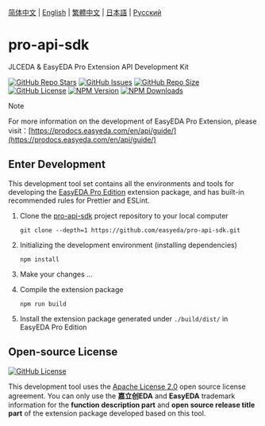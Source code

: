 [简体中文](./README.md) | [English](#) | [繁體中文](./README.zh-Hant.md) | [日本語](./README.ja.md) | [Русский](./README.ru.md)

# pro-api-sdk

JLCEDA & EasyEDA Pro Extension API Development Kit

<a href="https://github.com/easyeda/pro-api-sdk" style="vertical-align: inherit;" target="_blank"><img src="https://img.shields.io/github/stars/easyeda/pro-api-sdk" alt="GitHub Repo Stars" class="not-medium-zoom-image" style="display: inline; vertical-align: inherit;" /></a>&nbsp;<a href="https://github.com/easyeda/pro-api-sdk/issues" style="vertical-align: inherit;" target="_blank"><img src="https://img.shields.io/github/issues/easyeda/pro-api-sdk" alt="GitHub Issues" class="not-medium-zoom-image" style="display: inline; vertical-align: inherit;" /></a>&nbsp;<a href="https://github.com/easyeda/pro-api-sdk" style="vertical-align: inherit;" target="_blank"><img src="https://img.shields.io/github/repo-size/easyeda/pro-api-sdk" alt="GitHub Repo Size" class="not-medium-zoom-image" style="display: inline; vertical-align: inherit;" /></a>&nbsp;<a href="https://choosealicense.com/licenses/apache-2.0/" style="vertical-align: inherit;" target="_blank"><img src="https://img.shields.io/github/license/easyeda/pro-api-sdk" alt="GitHub License" class="not-medium-zoom-image" style="display: inline; vertical-align: inherit;" /></a>&nbsp;<a href="https://www.npmjs.com/package/@jlceda/pro-api-types" style="vertical-align: inherit;" target="_blank"><img src="https://img.shields.io/npm/v/%40jlceda%2Fpro-api-types?label=pro-api-types" alt="NPM Version" class="not-medium-zoom-image" style="display: inline; vertical-align: inherit;" /></a>&nbsp;<a href="https://www.npmjs.com/package/@jlceda/pro-api-types" style="vertical-align: inherit;" target="_blank"><img src="https://img.shields.io/npm/d18m/%40jlceda%2Fpro-api-types" alt="NPM Downloads" class="not-medium-zoom-image" style="display: inline; vertical-align: inherit;" /></a>

> [!NOTE]
>
> For more information on the development of EasyEDA Pro Extension, please visit：[https://prodocs.easyeda.com/en/api/guide/](https://prodocs.easyeda.com/en/api/guide/)

## Enter Development

This development tool set contains all the environments and tools for developing the [EasyEDA Pro Edition](https://pro.easyeda.com/) extension package, and has built-in recommended rules for Prettier and ESLint.

1. Clone the [pro-api-sdk](https://github.com/easyeda/pro-api-sdk) project repository to your local computer

    ```shell
    git clone --depth=1 https://github.com/easyeda/pro-api-sdk.git
    ```

2. Initializing the development environment (installing dependencies)

    ```shell
    npm install
    ```

3. Make your changes ...

4. Compile the extension package

    ```shell
    npm run build
    ```

5. Install the extension package generated under `./build/dist/` in EasyEDA Pro Edition

## Open-source License

<a href="https://choosealicense.com/licenses/apache-2.0/" style="vertical-align: inherit;" target="_blank"><img src="https://img.shields.io/github/license/easyeda/pro-api-sdk" alt="GitHub License" class="not-medium-zoom-image" style="display: inline; vertical-align: inherit;" /></a>

This development tool uses the [Apache License 2.0](https://choosealicense.com/licenses/apache-2.0/) open source license agreement. You can only use the **嘉立创EDA** and **EasyEDA** trademark information for the **function description part** and **open source release title part** of the extension package developed based on this tool.
